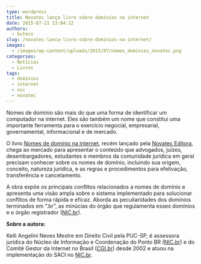 ```yaml
---
type: wordpress
title: Novatec lança livro sobre domínios na internet
date: 2015-07-21 13:04:12
authors:
  - buteco
slug: /novatec-lanca-livro-sobre-dominios-na-internet/
images:
  - /images/wp-content/uploads/2015/07/nomes_dominios_novatec.png
categories:
  - Notícias
  - Livros
tags:
  - domínios
  - internet
  - nic
  - novatec
---
```


Nomes de domínio são mais do que uma forma de identificar um computador na internet. Eles são também um nome que constitui uma importante ferramenta para o exercício negocial, empresarial, governamental, informacional e de mercado.

O livro <a href="http://novatec.com.br/livros/nomesdominio/">Nomes de domínio na internet</a>, recém lançado pela <a href="http://www.novatec.com.br/">Novatec Editora</a>, chega ao mercado para apresentar o conteúdo que advogados, juízes, desembargadores, estudantes e membros da comunidade jurídica em geral precisam conhecer sobre os nomes de domínio, incluindo sua origem, conceito, natureza jurídica, e as regras e procedimentos para efetivação, transferência e cancelamento.

<!--more-->

A obra expõe os principais conflitos relacionados a nomes de domínio e apresenta uma visão ampla sobre o sistema implementado para solucionar conflitos de forma rápida e eficaz. Aborda as peculiaridades dos domínios terminados em “.br”, as minúcias do órgão que regulamenta esses domínios e o órgão registrador (<a href="http://nic.br/">NIC.br</a>).

<strong>Sobre a autora:</strong>

Kelli Angelini Neves Mestre em Direito Civil pela PUC-SP, é assessora jurídica do Núcleo de Informação e Coordenação do Ponto BR (<a href="http://nic.br/">NIC.br</a>) e do Comitê Gestor da Internet no Brasil (<a href="http://cgi.br/">CGI.br</a>) desde 2002 e atuou na implementação do SACI no <a href="http://nic.br/">NIC.br</a>.
